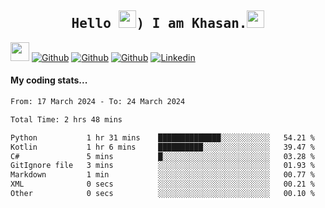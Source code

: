 <h2 align='center'><samp><strong>Hello <img src="https://media.giphy.com/media/hvRJCLFzcasrR4ia7z/giphy.gif" width="28px" height="28px">) I am Khasan.<img height="28px" src="https://emojis.slackmojis.com/emojis/images/1531849430/4246/blob-sunglasses.gif?1531849430"></strong></samp></h2>

<img src="https://media.giphy.com/media/WUlplcMpOCEmTGBtBW/giphy.gif" width="30">  [![Github](https://img.shields.io/github/followers/khasanrashidov?label=Follow%20Me&style=social)](https://github.com/khasanrashidov)  [![Github](https://img.shields.io/github/stars/khasanrashidov?affiliations=OWNER&style=social)](https://github.com/khasanrashidov)  [![Github](https://img.shields.io/github/watchers/khasanrashidov/khasanrashidov?style=social)](https://github.com/khasanrashidov) [![Linkedin](https://img.shields.io/badge/LinkedIn-Khasan%20Rashidov-blue?logo=Linkedin&logoColor=blue&labelColor=black&style=flat-square)](https://www.linkedin.com/in/khasanr)  

#### My coding stats...
<!--START_SECTION:waka-->

```txt
From: 17 March 2024 - To: 24 March 2024

Total Time: 2 hrs 48 mins

Python           1 hr 31 mins    ██████████████░░░░░░░░░░░   54.21 %
Kotlin           1 hr 6 mins     ██████████░░░░░░░░░░░░░░░   39.47 %
C#               5 mins          █░░░░░░░░░░░░░░░░░░░░░░░░   03.28 %
GitIgnore file   3 mins          ░░░░░░░░░░░░░░░░░░░░░░░░░   01.93 %
Markdown         1 min           ░░░░░░░░░░░░░░░░░░░░░░░░░   00.77 %
XML              0 secs          ░░░░░░░░░░░░░░░░░░░░░░░░░   00.21 %
Other            0 secs          ░░░░░░░░░░░░░░░░░░░░░░░░░   00.10 %
```

<!--END_SECTION:waka-->

<!---
khasanrashidov/khasanrashidov is a ✨ special ✨ repository because its `README.md` (this file) appears on your GitHub profile.
You can click the Preview link to take a look at your changes.
--->
